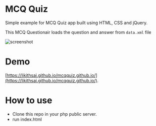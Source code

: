 # MCQ Quiz
Simple example for MCQ Quiz app built using HTML, CSS and jQuery. 

This MCQ Questionair loads the question and answer from `data.xml` file

![screenshot](https://github.com/likithsai/mcqquiz.github.io/blob/main/screenshot/screenshot.gif)

# Demo
[https://likithsai.github.io/mcqquiz.github.io/](https://likithsai.github.io/mcqquiz.github.io/).

# How to use
- Clone this repo in your php public server.
- run index.html

